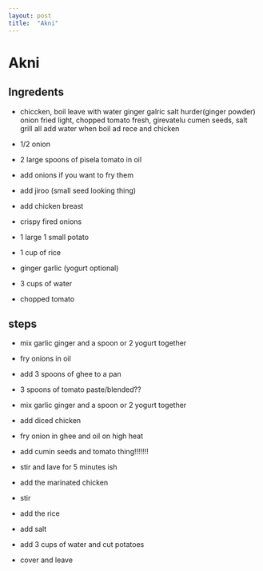 ```yaml
---
layout: post
title:  "Akni"
---
```


# Akni

## Ingredents

* chiccken, boil leave with water ginger galric salt hurder(ginger powder)
onion fried light, chopped tomato fresh, girevatelu cumen seeds, salt grill all add water
when boil ad rece and chicken


* 1/2 onion
* 2 large spoons of pisela tomato in oil
* add onions if you want to fry them
* add jiroo (small seed looking thing)
* add chicken breast
* crispy fired onions
* 1 large 1 small potato
* 1 cup of rice
* ginger garlic (yogurt optional)
* 3 cups of water
* chopped tomato

## steps

* mix garlic ginger and a spoon or 2 yogurt together
* fry onions in oil
* add 3 spoons of ghee to a pan

* 3 spoons of tomato paste/blended??

* mix garlic ginger and a spoon or 2 yogurt together
* add diced chicken
* fry onion in ghee and oil on high heat
* add cumin seeds and tomato thing!!!!!!!
* stir and lave for 5 minutes ish
* add the marinated chicken
* stir
* add the rice
* add salt
* add 3 cups of water and cut potatoes
* cover and leave

